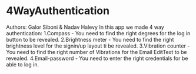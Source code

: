 # 4WayAuthentication
Authors: Galor Siboni & Nadav Halevy
In this app we made 4 way authentication:
1.Compass - You need to find the right degrees for the log in button to be revealed.
2.Brightness meter - You need to find the right brightness level for the signin/up layout ti be revealed.
3.Vibration counter - You need to find the right number of Vibrations for the Email EditText to be revealed.
4.Email-password - You need to enter the right credentials for be able to log in.
